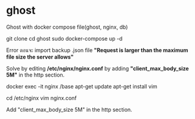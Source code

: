 # ghost
Ghost with docker compose file(ghost, nginx, db)

git clone 
cd ghost
sudo docker-compose up -d


Error ตอนจะ import backup .json file
**"Request is larger than the maximum file size the server allows"**

Solve by editing **/etc/nginx/nginx.conf** by adding **"client_max_body_size 5M"** in the http section.

docker exec -it nginx /base
apt-get update
apt-get install vim

cd /etc/nginx
vim nginx.conf

Add "client_max_body_size 5M" in the http section.
